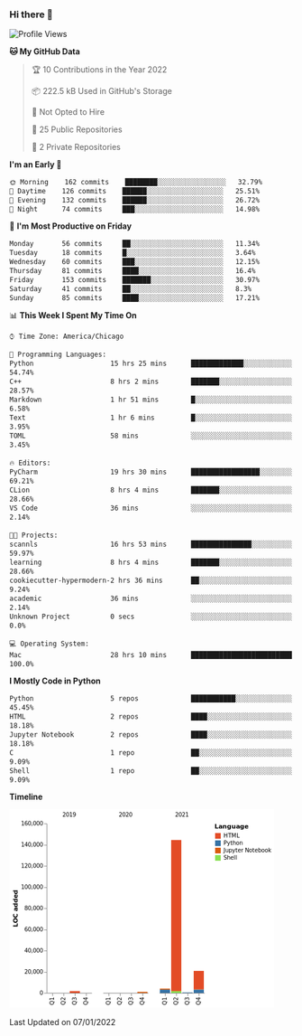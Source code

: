 ### Hi there 👋

<!--
**cauliyang/cauliyang** is a ✨ _special_ ✨ repository because its `README.md` (this file) appears on your GitHub profile.

Here are some ideas to get you started:

- 🔭 I’m currently working on ...
- 🌱 I’m currently learning ...
- 👯 I’m looking to collaborate on ...
- 🤔 I’m looking for help with ...
- 💬 Ask me about ...
- 📫 How to reach me: ...
- 😄 Pronouns: ...
- ⚡ Fun fact: ...
-->

<!--START_SECTION:waka-->
![Profile Views](http://img.shields.io/badge/Profile%20Views-1-blue)

**🐱 My GitHub Data** 

> 🏆 10 Contributions in the Year 2022
 > 
> 📦 222.5 kB Used in GitHub's Storage 
 > 
> 🚫 Not Opted to Hire
 > 
> 📜 25 Public Repositories 
 > 
> 🔑 2 Private Repositories  
 > 
**I'm an Early 🐤** 

```text
🌞 Morning    162 commits    ████████░░░░░░░░░░░░░░░░░   32.79% 
🌆 Daytime    126 commits    ██████░░░░░░░░░░░░░░░░░░░   25.51% 
🌃 Evening    132 commits    ██████░░░░░░░░░░░░░░░░░░░   26.72% 
🌙 Night      74 commits     ███░░░░░░░░░░░░░░░░░░░░░░   14.98%

```
📅 **I'm Most Productive on Friday** 

```text
Monday       56 commits     ██░░░░░░░░░░░░░░░░░░░░░░░   11.34% 
Tuesday      18 commits     █░░░░░░░░░░░░░░░░░░░░░░░░   3.64% 
Wednesday    60 commits     ███░░░░░░░░░░░░░░░░░░░░░░   12.15% 
Thursday     81 commits     ████░░░░░░░░░░░░░░░░░░░░░   16.4% 
Friday       153 commits    ███████░░░░░░░░░░░░░░░░░░   30.97% 
Saturday     41 commits     ██░░░░░░░░░░░░░░░░░░░░░░░   8.3% 
Sunday       85 commits     ████░░░░░░░░░░░░░░░░░░░░░   17.21%

```


📊 **This Week I Spent My Time On** 

```text
⌚︎ Time Zone: America/Chicago

💬 Programming Languages: 
Python                   15 hrs 25 mins      █████████████░░░░░░░░░░░░   54.74% 
C++                      8 hrs 2 mins        ███████░░░░░░░░░░░░░░░░░░   28.57% 
Markdown                 1 hr 51 mins        █░░░░░░░░░░░░░░░░░░░░░░░░   6.58% 
Text                     1 hr 6 mins         █░░░░░░░░░░░░░░░░░░░░░░░░   3.95% 
TOML                     58 mins             ░░░░░░░░░░░░░░░░░░░░░░░░░   3.45%

🔥 Editors: 
PyCharm                  19 hrs 30 mins      █████████████████░░░░░░░░   69.21% 
CLion                    8 hrs 4 mins        ███████░░░░░░░░░░░░░░░░░░   28.66% 
VS Code                  36 mins             ░░░░░░░░░░░░░░░░░░░░░░░░░   2.14%

🐱‍💻 Projects: 
scannls                  16 hrs 53 mins      ███████████████░░░░░░░░░░   59.97% 
learning                 8 hrs 4 mins        ███████░░░░░░░░░░░░░░░░░░   28.66% 
cookiecutter-hypermodern-2 hrs 36 mins       ██░░░░░░░░░░░░░░░░░░░░░░░   9.24% 
academic                 36 mins             ░░░░░░░░░░░░░░░░░░░░░░░░░   2.14% 
Unknown Project          0 secs              ░░░░░░░░░░░░░░░░░░░░░░░░░   0.0%

💻 Operating System: 
Mac                      28 hrs 10 mins      █████████████████████████   100.0%

```

**I Mostly Code in Python** 

```text
Python                   5 repos             ███████████░░░░░░░░░░░░░░   45.45% 
HTML                     2 repos             ████░░░░░░░░░░░░░░░░░░░░░   18.18% 
Jupyter Notebook         2 repos             ████░░░░░░░░░░░░░░░░░░░░░   18.18% 
C                        1 repo              ██░░░░░░░░░░░░░░░░░░░░░░░   9.09% 
Shell                    1 repo              ██░░░░░░░░░░░░░░░░░░░░░░░   9.09%

```


**Timeline**

![Chart not found](https://raw.githubusercontent.com/cauliyang/cauliyang/main/charts/bar_graph.png) 


 Last Updated on 07/01/2022
<!--END_SECTION:waka-->
